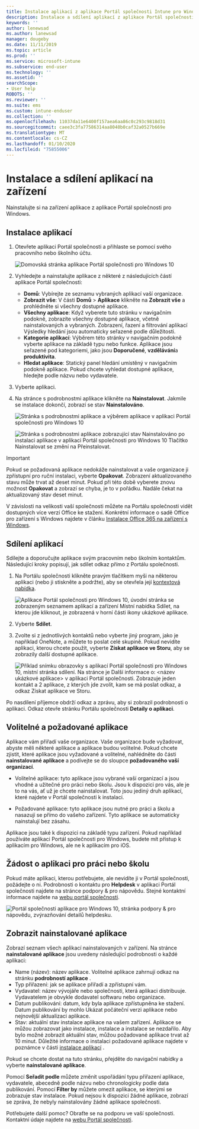 ```yaml
---
title: Instalace aplikací z aplikace Portál společnosti Intune pro Windows
description: Instalace a sdílení aplikací z aplikace Portál společnosti pro Windows
keywords: ''
author: lenewsad
ms.author: lanewsad
manager: dougeby
ms.date: 11/11/2019
ms.topic: article
ms.prod: ''
ms.service: microsoft-intune
ms.subservice: end-user
ms.technology: ''
ms.assetid: ''
searchScope:
- User help
ROBOTS: ''
ms.reviewer: ''
ms.suite: ems
ms.custom: intune-enduser
ms.collection: ''
ms.openlocfilehash: 11037da11e6400f157aea6aa86c0c293c9818d31
ms.sourcegitcommit: caee3c3fa77586314aa8040b0caf32a0527b669e
ms.translationtype: MT
ms.contentlocale: cs-CZ
ms.lasthandoff: 01/10/2020
ms.locfileid: "75855006"
---
```

# <a name="install-and-share-apps-on-your-device"></a>Instalace a sdílení aplikací na zařízení

Nainstalujte si na zařízení aplikace z aplikace Portál společnosti pro Windows.

## <a name="install-apps"></a>Instalace aplikací

1. Otevřete aplikaci Portál společnosti a přihlaste se pomocí svého pracovního nebo školního účtu.  

    ![Domovská stránka aplikace Portál společnosti pro Windows 10](./media/RS1_AppDetailsPage_Installed_03.png)
2. Vyhledejte a nainstalujte aplikace z některé z následujících částí aplikace Portál společnosti:  

    * **Domů**: Vybírejte ze seznamu vybraných aplikací vaší organizace.  
    * **Zobrazit vše**: V části **Domů** > **Aplikace** klikněte na **Zobrazit vše** a prohlédněte si všechny dostupné aplikace.  
    * **Všechny aplikace**: Když vyberete tuto stránku v navigačním podokně, zobrazíte všechny dostupné aplikace, včetně nainstalovaných a vybraných. Zobrazení, řazení a filtrování aplikací Výsledky hledání jsou automaticky seřazené podle důležitosti.  
    * **Kategorie aplikací**: Výběrem této stránky v navigačním podokně vyberte aplikace na základě typu nebo funkce. Aplikace jsou seřazené pod kategoriemi, jako jsou **Doporučené**, **vzdělávání**a **produktivita**.  
    * **Hledat aplikace**: Statický panel hledání umístěný v navigačním podokně aplikace. Pokud chcete vyhledat dostupné aplikace, hledejte podle názvu nebo vydavatele.  

3. Vyberte aplikaci.   
4. Na stránce s podrobnostmi aplikace klikněte na **Nainstalovat**. Jakmile se instalace dokončí, zobrazí se stav **Nainstalováno**.  

    ![Stránka s podrobnostmi aplikace a výběrem aplikace v aplikaci Portál společnosti pro Windows 10](./media/RS1_AppDetailsPage_Installed_02.png)  
    
    ![Stránka s podrobnostmi aplikace zobrazující stav Nainstalováno po instalaci aplikace v aplikaci Portál společnosti pro Windows 10 Tlačítko Nainstalovat se změní na Přeinstalovat.](./media/RS1_AppDetailsPage_Installed_01.png)    

> [!IMPORTANT]
> Pokud se požadovaná aplikace nedokáže nainstalovat a vaše organizace ji zpřístupní pro ruční instalaci, vyberte **Opakovat**. Zobrazení aktualizovaného stavu může trvat až deset minut. Pokud při této době vyberete znovu možnost **Opakovat** a zobrazí se chyba, je to v pořádku. Nadále čekat na aktualizovaný stav deset minut.   

V závislosti na velikosti vaší společnosti můžete na Portálu společnosti vidět dostupných více verzí Office ke stažení. Konkrétní informace o sadě Office pro zařízení s Windows najdete v článku [Instalace Office 365 na zařízení s Windows](./install-office-windows.md).

## <a name="share-apps"></a>Sdílení aplikací  
Sdílejte a doporučujte aplikace svým pracovním nebo školním kontaktům. Následující kroky popisují, jak sdílet odkaz přímo z Portálu společnosti.

1. Na Portálu společnosti klikněte pravým tlačítkem myši na některou aplikaci (nebo ji stiskněte a podržte), aby se otevřela její [kontextová nabídka](https://docs.microsoft.com//windows/uwp/design/controls-and-patterns/menus).  

    ![Aplikace Portál společnosti pro Windows 10, úvodní stránka se zobrazeným seznamem aplikací a zařízení Místní nabídka Sdílet, na kterou jde kliknout, je zobrazená v horní části ikony ukázkové aplikace. ](./media/1808_ShareContext_CP_Windows.png)  

2. Vyberte **Sdílet**.
3. Zvolte si z jednotlivých kontaktů nebo vyberte jiný program, jako je například OneNote, a můžete to poslat celé skupině. Pokud nevidíte aplikaci, kterou chcete použít, vyberte **Získat aplikace ve Storu**, aby se zobrazily další dostupné aplikace.  

    ![Příklad snímku obrazovky s aplikací Portál společnosti pro Windows 10, místní stránka sdílení. Na stránce je Další informace o: <název ukázkové aplikace> v aplikaci Portál společnosti. Zobrazuje jeden kontakt a 2 aplikace, z kterých jde zvolit, kam se má poslat odkaz, a odkaz Získat aplikace ve Storu. ](./media/1808_ShareApps_CP_Windows.png) 

Po nasdílení příjemce obdrží odkaz a zprávu, aby si zobrazil podrobnosti o aplikaci. Odkaz otevře stránku Portálu společnosti **Detaily o aplikaci**. 

## <a name="optional-and-required-apps"></a>Volitelné a požadované aplikace
Aplikace vám přiřadí vaše organizace. Vaše organizace bude vyžadovat, abyste měli některé aplikace a aplikace budou volitelné. Pokud chcete zjistit, které aplikace jsou vyžadované a volitelné, nahlédněte do části **nainstalované aplikace** a podívejte se do sloupce **požadovaného vaší organizací**.  

* Volitelné aplikace: tyto aplikace jsou vybrané vaší organizací a jsou vhodné a užitečné pro práci nebo školu. Jsou k dispozici pro vás, ale je to na vás, ať už je chcete nainstalovat. Toto jsou jediný druh aplikací, které najdete v Portál společnosti k instalaci. 

* Požadované aplikace: tyto aplikace jsou nutné pro práci a školu a nasazují se přímo do vašeho zařízení. Tyto aplikace se automaticky nainstalují bez zásahu. 

Aplikace jsou také k dispozici na základě typu zařízení. Pokud například používáte aplikaci Portál společnosti pro Windows, budete mít přístup k aplikacím pro Windows, ale ne k aplikacím pro iOS.

## <a name="request-an-app-for-work-or-school"></a>Žádost o aplikaci pro práci nebo školu  
Pokud máte aplikaci, kterou potřebujete, ale nevidíte ji v Portál společnosti, požádejte o ni. Podrobnosti o kontaktu pro **Helpdesk** v aplikaci Portál společnosti najdete na stránce podpory & pro nápovědu. Stejné kontaktní informace najdete na [webu portál společnosti](https://go.microsoft.com/fwlink/?linkid=2010980).    

  ![Portál společnosti aplikace pro Windows 10, stránka podpory & pro nápovědu, zvýrazňování detailů helpdesku. ](./media/1812_UCP_Help_Support_helpdesk.png)  

## <a name="view-installed-apps"></a>Zobrazit nainstalované aplikace  
Zobrazí seznam všech aplikací nainstalovaných v zařízení. Na stránce **nainstalované aplikace** jsou uvedeny následující podrobnosti o každé aplikaci:

* Name (název): název aplikace. Volitelné aplikace zahrnují odkaz na stránku **podrobností aplikace** .
* Typ přiřazení: jak se aplikace přiřadí a zpřístupní vám. 
* Vydavatel: název vývojáře nebo společnosti, která aplikaci distribuuje. Vydavatelem je obvykle dodavatel softwaru nebo organizace.  
* Datum publikování: datum, kdy byla aplikace zpřístupněna ke stažení. Datum publikování by mohlo Ukázat počáteční verzi aplikace nebo nejnovější aktualizaci aplikace.
* Stav: aktuální stav instalace aplikace na vašem zařízení. Aplikace se můžou zobrazovat jako instalace, instalace a instalace se nezdařilo. Aby bylo možné zobrazit aktuální stav, můžou požadované aplikace trvat až 10 minut. Důležité informace o instalaci požadované aplikace najdete v poznámce v části [instalace aplikací](#install-apps) . 

Pokud se chcete dostat na tuto stránku, přejděte do navigační nabídky a vyberte **nainstalované aplikace**.  


Pomocí **Seřadit podle** můžete změnit uspořádání typu přiřazení aplikace, vydavatele, abecedně podle názvu nebo chronologicky podle data publikování. Pomocí **Filter by** můžete omezit aplikace, se kterými se zobrazuje stav instalace.  Pokud nejsou k dispozici žádné aplikace, zobrazí se zpráva, že nebyly nainstalovány žádné aplikace společnosti.  

Potřebujete další pomoc? Obraťte se na podporu ve vaší společnosti. Kontaktní údaje najdete na [webu Portál společnosti](https://go.microsoft.com/fwlink/?linkid=2010980).  
